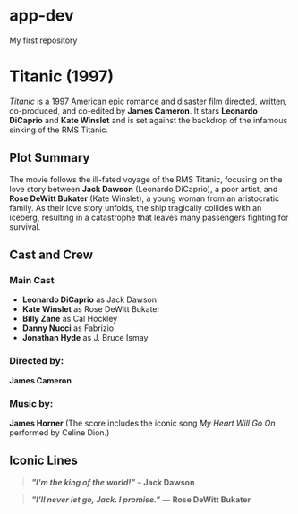 # app-dev
My first repository

# Titanic (1997)
*Titanic* is a 1997 American epic romance and disaster film directed, written, co-produced, and 
co-edited by **James Cameron**. It stars **Leonardo DiCaprio** and **Kate Winslet** and is set
against the backdrop of the infamous sinking of the RMS Titanic.

## Plot Summary
The movie follows the ill-fated voyage of the RMS Titanic, focusing on the love story between
**Jack Dawson** (Leonardo DiCaprio), a poor artist, and **Rose DeWitt Bukater** (Kate Winslet), a
young woman from an aristocratic family. As their love story unfolds, the ship tragically
collides with an iceberg, resulting in a catastrophe that leaves many passengers fighting for
survival.

## Cast and Crew
### Main Cast
- **Leonardo DiCaprio** as Jack Dawson
- **Kate Winslet** as Rose DeWitt Bukater
- **Billy Zane** as Cal Hockley
- **Danny Nucci** as Fabrizio
- **Jonathan Hyde** as J. Bruce Ismay

### Directed by:
**James Cameron** 

### Music by:
**James Horner** (The score includes the iconic song *My Heart Will Go On* performed by Celine
Dion.)

## Iconic Lines
> ***"I'm the king of the world!"***
– **Jack Dawson**

> ***"I’ll never let go, Jack. I promise."***
— **Rose DeWitt Bukater**

